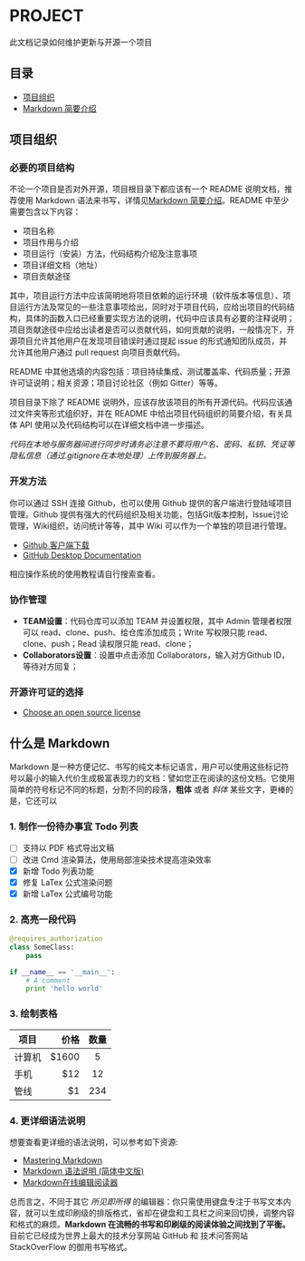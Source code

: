 # PROJECT

此文档记录如何维护更新与开源一个项目

## 目录

- [项目组织](#项目组织)
- [Markdown 简要介绍](#什么是-markdown)

## 项目组织

### 必要的项目结构

不论一个项目是否对外开源，项目根目录下都应该有一个 README 说明文档，推荐使用 Markdown 语法来书写，详情见[Markdown 简要介绍](#什么是-markdown)。README 中至少需要包含以下内容：

* 项目名称
* 项目作用与介绍
* 项目运行（安装）方法，代码结构介绍及注意事项
* 项目详细文档（地址）
* 项目贡献途径

其中，项目运行方法中应该简明地将项目依赖的运行环境（软件版本等信息）、项目运行方法及常见的一些注意事项给出，同时对于项目代码，应给出项目的代码结构，具体的函数入口已经重要实现方法的说明，代码中应该具有必要的注释说明；项目贡献途径中应给出读者是否可以贡献代码，如何贡献的说明，一般情况下，开源项目允许其他用户在发现项目错误时通过提起 issue 的形式通知团队成员，并允许其他用户通过 pull request 向项目贡献代码。

README 中其他选填的内容包括：项目持续集成、测试覆盖率、代码质量；开源许可证说明；相关资源；项目讨论社区（例如 Gitter）等等。

项目目录下除了 README 说明外，应该存放该项目的所有开源代码。代码应该通过文件夹等形式组织好，并在 README 中给出项目代码组织的简要介绍，有关具体 API 使用以及代码结构可以在详细文档中进一步描述。

*代码在本地与服务器间进行同步时请务必注意不要将用户名、密码、私钥、凭证等隐私信息（通过.gitignore在本地处理）上传到服务器上。*

### 开发方法

你可以通过 SSH 连接 Github，也可以使用 Github 提供的客户端进行登陆域项目管理。Github 提供有强大的代码组织及相关功能，包括Git版本控制，Issue讨论管理，Wiki组织，访问统计等等，其中 Wiki 可以作为一个单独的项目进行管理。

* [Github 客户端下载](https://desktop.github.com/)
* [GitHub Desktop Documentation](https://help.github.com/desktop/)

相应操作系统的使用教程请自行搜索查看。

### 协作管理

* **TEAM设置**：代码仓库可以添加 TEAM 并设置权限，其中 Admin 管理者权限可以 read、clone、push、给仓库添加成员；Write 写权限只能 read、clone、push；Read 读权限只能 read、clone；
* **Collaborators设置**：设置中点击添加 Collaborators，输入对方Github ID，等待对方回复；

### 开源许可证的选择

* [Choose an open source license](https://choosealicense.com/)

## 什么是 Markdown

Markdown 是一种方便记忆、书写的纯文本标记语言，用户可以使用这些标记符号以最小的输入代价生成极富表现力的文档：譬如您正在阅读的这份文档。它使用简单的符号标记不同的标题，分割不同的段落，**粗体** 或者 *斜体* 某些文字，更棒的是，它还可以

### 1. 制作一份待办事宜 Todo 列表

- [ ] 支持以 PDF 格式导出文稿
- [ ] 改进 Cmd 渲染算法，使用局部渲染技术提高渲染效率
- [x] 新增 Todo 列表功能
- [x] 修复 LaTex 公式渲染问题
- [x] 新增 LaTex 公式编号功能

### 2. 高亮一段代码

```python
@requires_authorization
class SomeClass:
    pass

if __name__ == '__main__':
    # A comment
    print 'hello world'
```

### 3. 绘制表格

| 项目        | 价格   |  数量  |
| --------   | -----:  | :----:  |
| 计算机     | \$1600 |   5     |
| 手机        |   \$12   |   12   |
| 管线        |    \$1    |  234  |

### 4. 更详细语法说明

想要查看更详细的语法说明，可以参考如下资源:

- [Mastering Markdown](https://guides.github.com/features/mastering-markdown/)
- [Markdown 语法说明 (简体中文版)](http://wowubuntu.com/markdown/)
- [Markdown在线编辑阅读器](https://www.zybuluo.com/)

总而言之，不同于其它 *所见即所得* 的编辑器：你只需使用键盘专注于书写文本内容，就可以生成印刷级的排版格式，省却在键盘和工具栏之间来回切换，调整内容和格式的麻烦。**Markdown 在流畅的书写和印刷级的阅读体验之间找到了平衡。** 目前它已经成为世界上最大的技术分享网站 GitHub 和 技术问答网站 StackOverFlow 的御用书写格式。
